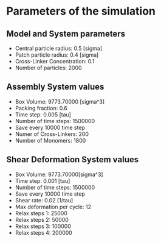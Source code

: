 # Parameters of the simulation


## Model and System parameters

- Central particle radius: 0.5 [sigma]
- Patch particle radius: 0.4 [sigma]
- Cross-Linker Concentration: 0.1
- Number of particles: 2000

 ## Assembly System values 

- Box Volume: 9773.70000 [sigma^3]
- Packing fraction: 0.6
- Time step: 0.005 [tau]
- Number of time steps: 1500000
- Save every 10000 time step
- Numer of Cross-Linkers: 200
- Number of Monomers: 1800

 ## Shear Deformation System values 

- Box Volume: 9773.70000[sigma^3]
- Time step: 0.001 [tau]
- Number of time steps: 1500000
- Save every 10000 time step
- Shear rate: 0.02 [1/tau]
- Max deformation per cycle: 12
- Relax steps 1: 25000
- Relax steps 2: 50000
- Relax steps 3: 100000
- Relax steps 4: 200000
